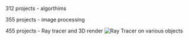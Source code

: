 312 projects - algorthims 

355 projects - image processing

455 projects - Ray tracer and 3D render
![Ray Tracer on various objects](CS455/RayTracerFinal/imageTriangle1.ppm)
